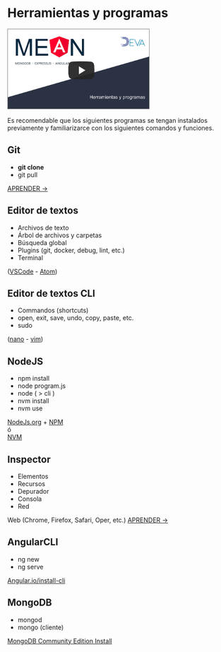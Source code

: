 # Herramientas y programas

<a href="http://www.youtube.com/watch?feature=player_embedded&v=9Rk5FtDSDuA
" target="_blank"><img src="../imgs/vid2.png"
alt="IMAGE ALT TEXT HERE" width="320" height="180" style="border: solid gray 1px"/></a>

 Es recomendable que los siguientes programas se tengan instalados previamente y familiarizarce con los siguientes comandos y funciones.

## Git

* **git clone**
* git pull

 [APRENDER ->](https://www.tutorialspoint.com//git/index.htm)

## Editor de textos

* Archivos de texto
* Árbol de archivos y carpetas
* Búsqueda global
* Plugins (git, docker, debug, lint, etc.)
* Terminal

([VSCode](https://code.visualstudio.com) - [Atom](https://atom.io))

## Editor de textos CLI

* Commandos (shortcuts)
* open, exit, save, undo, copy, paste, etc.
* sudo

([nano](https://www.howtogeek.com/howto/42980/the-beginners-guide-to-nano-the-linux-command-line-text-editor/) - [vim](https://www.openvim.com))

## NodeJS

* npm install
* node program.js
* node ( > cli )
* nvm install
* nvm use

[NodeJs.org](https://nodejs.org/en/) + [NPM](https://www.npmjs.com/get-npm)  
ó  
[NVM](https://github.com/nvm-sh/nvm)

## Inspector

* Elementos
* Recursos
* Depurador
* Consola
* Red

Web (Chrome, Firefox, Safari, Oper, etc.)
[APRENDER ->](https://developer.mozilla.org/es/docs/Tools/Page_Inspector)

## AngularCLI

* ng new
* ng serve

[Angular.io/install-cli](https://angular.io/guide/setup-local#step-1-install-the-angular-cli)

## MongoDB

* mongod
* mongo (cliente)

[MongoDB Community Edition Install](https://docs.mongodb.com/manual/administration/install-community/)
